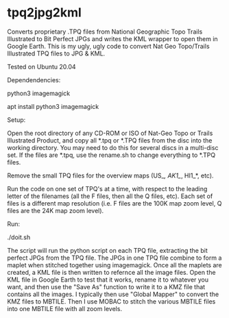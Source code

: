 # tpq2jpg2kml
Converts proprietary .TPQ files from National Geographic Topo Trails Illustrated to Bit Perfect JPGs and writes the KML wrapper to open them in Google Earth.  This is my ugly, ugly code to convert Nat Geo Topo/Trails Illustrated TPQ files to JPG & KML.

Tested on Ubuntu 20.04

Dependendencies:

python3
imagemagick

apt install python3 imagemagick


Setup:

Open the root directory of any CD-ROM or ISO of Nat-Geo Topo or Trails Illustrated Product, and copy all *.tpq or *.TPQ files from the disc into the working directory.  You may need to do this for several discs in a multi-disc set.  If the files are *.tpq, use the rename.sh to change everything to *.TPQ files.

Remove the small TPQ files for the overview maps (US_*, AK1_*, HI1_*, etc).

Run the code on one set of TPQ's at a time, with respect to the leading letter of the filenames  (all the F files, then all the Q files, etc).  Each set of files is a different map resolution (i.e. F files are the 100K map zoom level, Q files are the 24K map zoom level).


Run:

./doit.sh


The script will run the python script on each TPQ file, extracting the bit perfect JPGs from the TPQ file.  The JPGs in one TPQ file combine to form a maplet when stitched together using imagemagick.  Once all the maplets are created, a KML file is then written to refernce all the image files.  Open the KML file in Google Earth to test that it works, rename it to whatever you want, and then use the "Save As" function to write it to a KMZ file that contains all the images.  I typically then use "Global Mapper" to convert the KMZ files to MBTILE.  Then I use MOBAC to stitch the various MBTILE files into one MBTILE file with all zoom levels.
